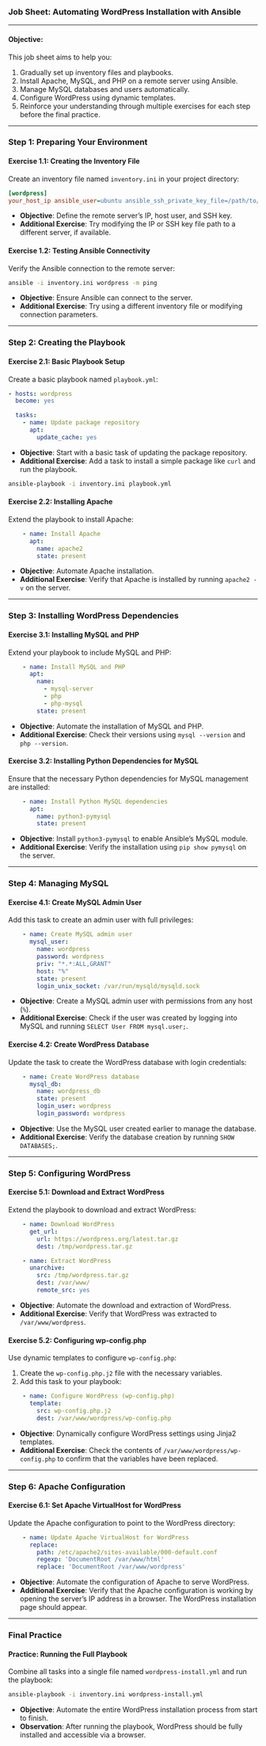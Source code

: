 ### **Job Sheet: Automating WordPress Installation with Ansible**

---

#### **Objective:**
This job sheet aims to help you:
1. Gradually set up inventory files and playbooks.
2. Install Apache, MySQL, and PHP on a remote server using Ansible.
3. Manage MySQL databases and users automatically.
4. Configure WordPress using dynamic templates.
5. Reinforce your understanding through multiple exercises for each step before the final practice.

---

### **Step 1: Preparing Your Environment**

#### **Exercise 1.1: Creating the Inventory File**

Create an inventory file named `inventory.ini` in your project directory:
```ini
[wordpress]
your_host_ip ansible_user=ubuntu ansible_ssh_private_key_file=/path/to/private/key.pem
```
- **Objective**: Define the remote server’s IP, host user, and SSH key.
- **Additional Exercise**: Try modifying the IP or SSH key file path to a different server, if available.

#### **Exercise 1.2: Testing Ansible Connectivity**

Verify the Ansible connection to the remote server:
```bash
ansible -i inventory.ini wordpress -m ping
```
- **Objective**: Ensure Ansible can connect to the server.
- **Additional Exercise**: Try using a different inventory file or modifying connection parameters.

---

### **Step 2: Creating the Playbook**

#### **Exercise 2.1: Basic Playbook Setup**

Create a basic playbook named `playbook.yml`:
```yaml
- hosts: wordpress
  become: yes

  tasks:
    - name: Update package repository
      apt:
        update_cache: yes
```
- **Objective**: Start with a basic task of updating the package repository.
- **Additional Exercise**: Add a task to install a simple package like `curl` and run the playbook.

```bash
ansible-playbook -i inventory.ini playbook.yml
```

#### **Exercise 2.2: Installing Apache**

Extend the playbook to install Apache:
```yaml
    - name: Install Apache
      apt:
        name: apache2
        state: present
```
- **Objective**: Automate Apache installation.
- **Additional Exercise**: Verify that Apache is installed by running `apache2 -v` on the server.

---

### **Step 3: Installing WordPress Dependencies**

#### **Exercise 3.1: Installing MySQL and PHP**

Extend your playbook to include MySQL and PHP:
```yaml
    - name: Install MySQL and PHP
      apt:
        name:
          - mysql-server
          - php
          - php-mysql
        state: present
```
- **Objective**: Automate the installation of MySQL and PHP.
- **Additional Exercise**: Check their versions using `mysql --version` and `php --version`.

#### **Exercise 3.2: Installing Python Dependencies for MySQL**

Ensure that the necessary Python dependencies for MySQL management are installed:
```yaml
    - name: Install Python MySQL dependencies
      apt:
        name: python3-pymysql
        state: present
```
- **Objective**: Install `python3-pymysql` to enable Ansible’s MySQL module.
- **Additional Exercise**: Verify the installation using `pip show pymysql` on the server.

---

### **Step 4: Managing MySQL**

#### **Exercise 4.1: Create MySQL Admin User**

Add this task to create an admin user with full privileges:
```yaml
    - name: Create MySQL admin user
      mysql_user:
        name: wordpress
        password: wordpress
        priv: "*.*:ALL,GRANT"
        host: "%"
        state: present
        login_unix_socket: /var/run/mysqld/mysqld.sock
```
- **Objective**: Create a MySQL admin user with permissions from any host (`%`).
- **Additional Exercise**: Check if the user was created by logging into MySQL and running `SELECT User FROM mysql.user;`.

#### **Exercise 4.2: Create WordPress Database**

Update the task to create the WordPress database with login credentials:
```yaml
    - name: Create WordPress database
      mysql_db:
        name: wordpress_db
        state: present
        login_user: wordpress
        login_password: wordpress
```
- **Objective**: Use the MySQL user created earlier to manage the database.
- **Additional Exercise**: Verify the database creation by running `SHOW DATABASES;`.

---

### **Step 5: Configuring WordPress**

#### **Exercise 5.1: Download and Extract WordPress**

Extend the playbook to download and extract WordPress:
```yaml
    - name: Download WordPress
      get_url:
        url: https://wordpress.org/latest.tar.gz
        dest: /tmp/wordpress.tar.gz

    - name: Extract WordPress
      unarchive:
        src: /tmp/wordpress.tar.gz
        dest: /var/www/
        remote_src: yes
```
- **Objective**: Automate the download and extraction of WordPress.
- **Additional Exercise**: Verify that WordPress was extracted to `/var/www/wordpress`.

#### **Exercise 5.2: Configuring wp-config.php**

Use dynamic templates to configure `wp-config.php`:
1. Create the `wp-config.php.j2` file with the necessary variables.
2. Add this task to your playbook:
```yaml
    - name: Configure WordPress (wp-config.php)
      template:
        src: wp-config.php.j2
        dest: /var/www/wordpress/wp-config.php
```
- **Objective**: Dynamically configure WordPress settings using Jinja2 templates.
- **Additional Exercise**: Check the contents of `/var/www/wordpress/wp-config.php` to confirm that the variables have been replaced.

---

### **Step 6: Apache Configuration**

#### **Exercise 6.1: Set Apache VirtualHost for WordPress**

Update the Apache configuration to point to the WordPress directory:
```yaml
    - name: Update Apache VirtualHost for WordPress
      replace:
        path: /etc/apache2/sites-available/000-default.conf
        regexp: 'DocumentRoot /var/www/html'
        replace: 'DocumentRoot /var/www/wordpress'
```
- **Objective**: Automate the configuration of Apache to serve WordPress.
- **Additional Exercise**: Verify that the Apache configuration is working by opening the server’s IP address in a browser. The WordPress installation page should appear.

---

### **Final Practice**

#### **Practice: Running the Full Playbook**

Combine all tasks into a single file named `wordpress-install.yml` and run the playbook:
```bash
ansible-playbook -i inventory.ini wordpress-install.yml
```
- **Objective**: Automate the entire WordPress installation process from start to finish.
- **Observation**: After running the playbook, WordPress should be fully installed and accessible via a browser.
